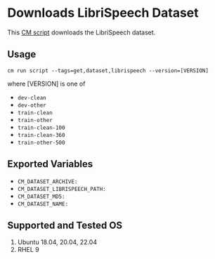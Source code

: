 # Downloads LibriSpeech Dataset
This [CM script](https://github.com/mlcommons/ck/blob/master/cm/docs/tutorial-scripts.md) downloads the LibriSpeech dataset.

## Usage

```
cm run script --tags=get,dataset,librispeech --version=[VERSION]
```
where [VERSION] is one of 
* `dev-clean`
* `dev-other`
* `train-clean`
* `train-other`
* `train-clean-100`
* `train-clean-360`
* `train-other-500`

## Exported Variables
* `CM_DATASET_ARCHIVE:`
* `CM_DATASET_LIBRISPEECH_PATH:`
* `CM_DATASET_MD5:`
* `CM_DATASET_NAME:`

## Supported and Tested OS
1. Ubuntu 18.04, 20.04, 22.04
2. RHEL 9
